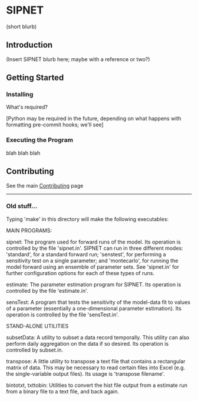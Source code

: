 # SIPNET

(short blurb)

## Introduction

(Insert SIPNET blurb here; maybe with a reference or two?)

## Getting Started

### Installing

What's required? 

[Python may be required in the future, depending on what happens with formatting pre-commit hooks; we'll see]

### Executing the Program

blah blah blah

## Contributing

See the main [Contributing](/CONTRIBUTING.md) page

-----
### Old stuff...

Typing 'make' in this directory will make the following executables:

MAIN PROGRAMS:

sipnet: The program used for forward runs of the model. Its operation is
controlled by the file 'sipnet.in'. SIPNET can run in three different
modes: 'standard', for a standard forward run; 'senstest', for
performing a sensitivity test on a single parameter; and 'montecarlo',
for running the model forward using an ensemble of parameter sets. See
'sipnet.in' for further configuration options for each of these types of
runs.

estimate: The parameter estimation program for SIPNET. Its operation is
controlled by the file 'estimate.in'.

sensTest: A program that tests the sensitivity of the model-data fit to
values of a parameter (essentially a one-dimensional parameter
estimation). Its operation is controlled by the file 'sensTest.in'. 

STAND-ALONE UTILITIES

subsetData: A utility to subset a data record temporally. This utility
can also perform daily aggregation on the data if so desired. Its
operation is controlled by subset.in.

transpose: A little utility to transpose a text file that contains a
rectangular matrix of data. This may be necessary to read certain files
into Excel (e.g. the single-variable output files). Its usage is
'transpose filename'.

bintotxt, txttobin: Utilities to convert the hist file output from a
estimate run from a binary file to a text file, and back again.

